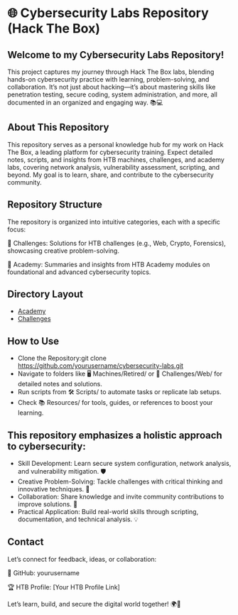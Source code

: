 # 🌐 Cybersecurity Labs Repository (Hack The Box)

## Welcome to my Cybersecurity Labs Repository! 

This project captures my journey through Hack The Box labs, blending hands-on cybersecurity practice with learning, problem-solving, and collaboration. It’s not just about hacking—it’s about mastering skills like penetration testing, secure coding, system administration, and more, all documented in an organized and engaging way. 📚💻

## About This Repository
This repository serves as a personal knowledge hub for my work on Hack The Box, a leading platform for cybersecurity training. Expect detailed notes, scripts, and insights from HTB machines, challenges, and academy labs, covering network analysis, vulnerability assessment, scripting, and beyond. My goal is to learn, share, and contribute to the cybersecurity community. 

## Repository Structure
The repository is organized into intuitive categories, each with a specific focus:

🧩 Challenges: Solutions for HTB challenges (e.g., Web, Crypto, Forensics), showcasing creative problem-solving.

📖 Academy: Summaries and insights from HTB Academy modules on foundational and advanced cybersecurity topics.


## Directory Layout

- [Academy](./Academy/Intro/walkthrough.md)
- [Challenges](./Challenges/Pwn/walkthrough.md)

## How to Use

- Clone the Repository:git clone https://github.com/yourusername/cybersecurity-labs.git
- Navigate to folders like 🖥️ Machines/Retired/ or 🧩 Challenges/Web/ for detailed notes and solutions.
- Run scripts from 🛠️ Scripts/ to automate tasks or replicate lab setups.
- Check 📚 Resources/ for tools, guides, or references to boost your learning.

## This repository emphasizes a holistic approach to cybersecurity:
- Skill Development: Learn secure system configuration, network analysis, and vulnerability mitigation. 🛡️
- Creative Problem-Solving: Tackle challenges with critical thinking and innovative techniques. 🧠
- Collaboration: Share knowledge and invite community contributions to improve solutions. 🤝
- Practical Application: Build real-world skills through scripting, documentation, and technical analysis. 💡

## Contact

Let’s connect for feedback, ideas, or collaboration:

🐙 GitHub: yourusername

🏆 HTB Profile: [Your HTB Profile Link]

Let’s learn, build, and secure the digital world together! 🌍🔐
